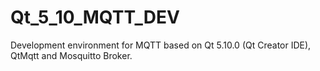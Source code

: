 # Qt_5_10_MQTT_DEV
Development environment for MQTT based on Qt 5.10.0 (Qt Creator IDE), QtMqtt and Mosquitto Broker.
